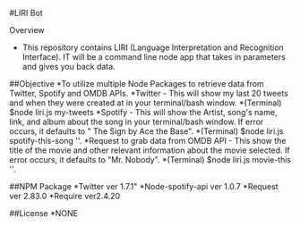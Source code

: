 #LIRI Bot

Overview

* This repository contains LIRI (Language Interpretation and Recognition Interface). IT will be a command line node app that takes in parameters and gives you back data.


##Objective 
*To utilize multiple Node Packages to retrieve data from Twitter, Spotify and OMDB APIs. 
	*Twitter - This will show my last 20 tweets and when they were created at in your terminal/bash window.
		*(Terminal) $node liri.js my-tweets
	*Spotify - This will show the Artist, song's name, link, and album about the song in your terminal/bash window. If error occurs, it defaults to " The Sign by Ace the Base".
		*(Terminal) $node liri.js spotify-this-song '<song name here>'.
	*Request to grab data from OMDB API - This show the title of the movie and other relevant information about the movie selected. If error occurs, it defaults to "Mr. Nobody".
		*(Terminal) $node liri.js movie-this '<movie name here>'.

##NPM Package
*Twitter ver 1.7.1"
*Node-spotify-api ver 1.0.7
*Request ver 2.83.0
*Require ver2.4.20


##License 
*NONE

